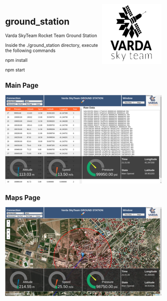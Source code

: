 <a href="#">
    <img width="192px" height="192px" src="/img/logo.svg" align="right" />
</a>

# ground_station
Varda SkyTeam Rocket Team Ground Station

Inside the ./ground_station directory, execute the following commands

npm install

npm start

## Main Page
![Software usage](/main.png)

## Maps Page
![Software usage](/maps_page.png)
